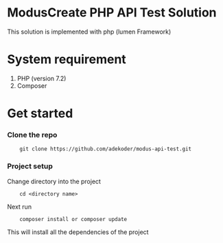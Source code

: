 # ModusCreate PHP API Test Solution
This solution is implemented with php (lumen Framework)

# System requirement
1. PHP (version 7.2) 
2. Composer 


# Get started

### Clone the repo
```
    git clone https://github.com/adekoder/modus-api-test.git
```

### Project setup
Change directory into the project 
```
    cd <directory name>
```
Next run
```
    composer install or composer update
```

This will install all the dependencies of the project

